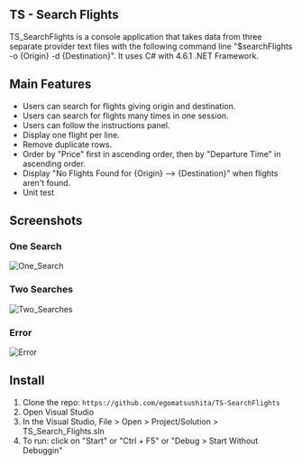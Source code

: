 ## TS - Search Flights

TS_SearchFlights is a console application that takes data from three separate provider text files with the following command line "$searchFlights -o {Origin} -d {Destination}". It uses C# with 4.6.1 .NET Framework.

## Main Features

- Users can search for flights giving origin and destination.
- Users can search for flights many times in one session.
- Users can follow the instructions panel.
- Display one flight per line.
- Remove duplicate rows.
- Order by "Price" first in ascending order, then by "Departure Time" in ascending order.
- Display "No Flights Found for {Origin} --> {Destination}" when flights aren't found. 
- Unit test

## Screenshots

### One Search
![One_Search](*)

### Two Searches
![Two_Searches](*)

### Error
![Error](*)

## Install

1. Clone the repo: `https://github.com/egomatsushita/TS-SearchFlights`
2. Open Visual Studio
3. In the Visual Studio, File > Open > Project/Solution > TS_Search_Flights.sln
4. To run: click on "Start" or "Ctrl + F5" or "Debug > Start Without Debuggin"